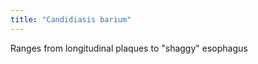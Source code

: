 ```yaml
---
title: "Candidiasis barium"
---
```

Ranges from longitudinal plaques to &quot;shaggy&quot; esophagus

